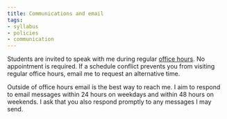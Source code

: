```yaml
---
title: Communications and email
tags:
- syllabus
- policies
- communication
---
```


Students are invited to speak with me during regular [office hours](#contact-information).
No appointment is required.
If a schedule conflict prevents you from visiting regular office hours, email me to request an alternative time.

Outside of office hours email is the best way to reach me.
I aim to respond to email messages within 24 hours on weekdays and within 48 hours on weekends.
I ask that you also respond promptly to any messages I may send.
